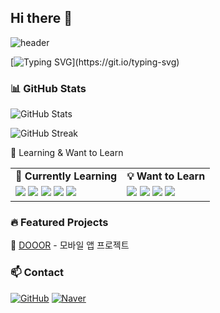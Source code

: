 ## Hi there 👋

![header](https://capsule-render.vercel.app/api?type=waving&color=DEB887&height=80&section=header)

[![Typing SVG](https://readme-typing-svg.demolab.com?font=Alkatra&weight=500&size=45&duration=4000&pause=3&color=DEB887&center=true&vCenter=true&multiline=true&repeat=true&width=1000&height=100&lines=Welcome+to+Minyong's+GitHub!)](https://git.io/typing-svg)


### 📊 GitHub Stats
![GitHub Stats](https://github-readme-stats.vercel.app/api?username=myllli&show_icons=true&theme=dracula)

![GitHub Streak](https://github-readme-streak-stats.herokuapp.com/?user=myllli&theme=dracula)


🌱 Learning & Want to Learn
<table> <tr> <td align="center"><b>🌱 Currently Learning</b></td> <td align="center"><b>💡 Want to Learn</b></td> </tr> <tr> <td valign="top"> <img src="https://img.shields.io/badge/Flutter-02569B?style=flat&logo=flutter&logoColor=white"/> <img src="https://img.shields.io/badge/GitHub-181717?style=flat&logo=github&logoColor=white"/> <img src="https://img.shields.io/badge/Java-007396?style=flat&logo=java&logoColor=white"/> <img src="https://img.shields.io/badge/C++-00599C?style=flat&logo=c%2B%2B&logoColor=white"/> <img src="https://img.shields.io/badge/Linux-FCC624?style=flat&logo=linux&logoColor=black"/> </td> <td valign="top"> <img src="https://img.shields.io/badge/SQL-4479A1?style=flat&logo=mysql&logoColor=white"/> <img src="https://img.shields.io/badge/Android Studio-3DDC84?style=flat&logo=androidstudio&logoColor=white"/> <img src="https://img.shields.io/badge/Firebase-FFCA28?style=flat&logo=firebase&logoColor=black"/> <img src="https://img.shields.io/badge/Git-F05032?style=flat&logo=git&logoColor=white"/> </td> </tr> </table>




### 🔥 Featured Projects
 📱 [DOOOR](https://github.com/GDG-Dooor) - 모바일 앱 프로젝트


### 📫 Contact
[![GitHub](https://img.shields.io/badge/GitHub-181717?style=flat&logo=github&logoColor=white)](https://github.com/myllli)
[![Naver](https://img.shields.io/badge/Naver-03C75A?style=flat&logo=naver&logoColor=white)](mailto:my200237@naver.com)